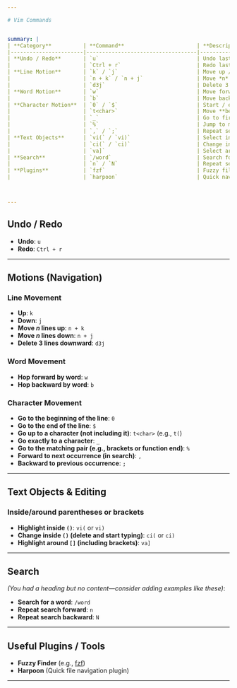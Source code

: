 ```yaml
---

# Vim Commands


summary: |
| **Category**          | **Command**                       | **Description**                                        |
|-----------------------|-----------------------------------|--------------------------------------------------------|
| **Undo / Redo**       | `u`                               | Undo last change                                       |
|                       | `Ctrl + r`                        | Redo last undone change                                |
| **Line Motion**       | `k` / `j`                         | Move up / down one line                                |
|                       | `n + k` / `n + j`                 | Move *n* lines up / down                               |
|                       | `d3j`                             | Delete 3 lines downward                                |
| **Word Motion**       | `w`                               | Move forward by word                                   |
|                       | `b`                               | Move backward by word                                  |
| **Character Motion**  | `0` / `$`                         | Start / end of line                                    |
|                       | `t<char>`                         | Move **before** the next occurrence of `char`          |
|                       | `_`                               | Go to first non-blank character of line                |
|                       | `%`                               | Jump to matching bracket or function end               |
|                       | `,` / `;`                         | Repeat search forward / backward                       |
| **Text Objects**      | `vi(` / `vi)`                     | Select inside parentheses                              |
|                       | `ci(` / `ci)`                     | Change inside parentheses                              |
|                       | `va]`                             | Select around square brackets                          |
| **Search**            | `/word`                           | Search for "word"                                      |
|                       | `n` / `N`                         | Repeat search forward / backward                       |
| **Plugins**           | `fzf`                             | Fuzzy file finder                                      |
|                       | `harpoon`                         | Quick navigation between files                         |



---
```


## Undo / Redo

* **Undo**: `u`
* **Redo**: `Ctrl + r`

---

## Motions (Navigation)

### Line Movement

* **Up**: `k`
* **Down**: `j`
* **Move *n* lines up**: `n + k`
* **Move *n* lines down**: `n + j`
* **Delete 3 lines downward**: `d3j`

### Word Movement

* **Hop forward by word**: `w`
* **Hop backward by word**: `b`

### Character Movement

* **Go to the beginning of the line**: `0`
* **Go to the end of the line**: `$`
* **Go up to a character (not including it)**: `t<char>` (e.g., `t(`)
* **Go exactly to a character**: `_`
* **Go to the matching pair (e.g., brackets or function end)**: `%`
* **Forward to next occurrence (in search)**: `,`
* **Backward to previous occurrence**: `;`

---

## Text Objects & Editing

### Inside/around parentheses or brackets

* **Highlight inside `()`**: `vi(` or `vi)`
* **Change inside `()` (delete and start typing)**: `ci(` or `ci)`
* **Highlight around `[]` (including brackets)**: `va]`

---

## Search

*(You had a heading but no content—consider adding examples like these)*:

* **Search for a word**: `/word`
* **Repeat search forward**: `n`
* **Repeat search backward**: `N`

---

## Useful Plugins / Tools

* **Fuzzy Finder** (e.g., [fzf](https://github.com/junegunn/fzf))
* **Harpoon** (Quick file navigation plugin)

---
